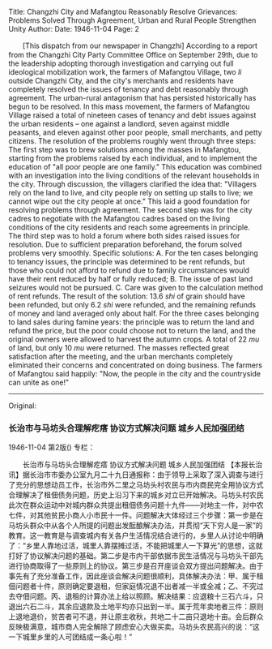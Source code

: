 Title: Changzhi City and Mafangtou Reasonably Resolve Grievances: Problems Solved Through Agreement, Urban and Rural People Strengthen Unity
Author:
Date: 1946-11-04
Page: 2

　　[This dispatch from our newspaper in Changzhi] According to a report from the Changzhi City Party Committee Office on September 29th, due to the leadership adopting thorough investigation and carrying out full ideological mobilization work, the farmers of Mafangtou Village, two *li* outside Changzhi City, and the city's merchants and residents have completely resolved the issues of tenancy and debt reasonably through agreement. The urban-rural antagonism that has persisted historically has begun to be resolved. In this mass movement, the farmers of Mafangtou Village raised a total of nineteen cases of tenancy and debt issues against the urban residents – one against a landlord, seven against middle peasants, and eleven against other poor people, small merchants, and petty citizens. The resolution of the problems roughly went through three steps: The first step was to brew solutions among the masses in Mafangtou, starting from the problems raised by each individual, and to implement the education of "all poor people are one family." This education was combined with an investigation into the living conditions of the relevant households in the city. Through discussion, the villagers clarified the idea that: "Villagers rely on the land to live, and city people rely on setting up stalls to live; we cannot wipe out the city people at once." This laid a good foundation for resolving problems through agreement. The second step was for the city cadres to negotiate with the Mafangtou cadres based on the living conditions of the city residents and reach some agreements in principle. The third step was to hold a forum where both sides raised issues for resolution. Due to sufficient preparation beforehand, the forum solved problems very smoothly. Specific solutions: A. For the ten cases belonging to tenancy issues, the principle was determined to be rent refunds, but those who could not afford to refund due to family circumstances would have their rent reduced by half or fully reduced; B. The issue of past land seizures would not be pursued. C. Care was given to the calculation method of rent refunds. The result of the solution: 13.6 *shi* of grain should have been refunded, but only 6.2 *shi* were refunded, and the remaining refunds of money and land averaged only about half. For the three cases belonging to land sales during famine years: the principle was to return the land and refund the price, but the poor could choose not to return the land, and the original owners were allowed to harvest the autumn crops. A total of 22 *mu* of land, but only 10 *mu* were returned. The masses reflected great satisfaction after the meeting, and the urban merchants completely eliminated their concerns and concentrated on doing business. The farmers of Mafangtou said happily: "Now, the people in the city and the countryside can unite as one!"



<hr /> 

Original: 


### 长治市与马坊头合理解疙瘩  协议方式解决问题  城乡人民加强团结

1946-11-04
第2版()
专栏：

　　长治市与马坊头合理解疙瘩
    协议方式解决问题
    城乡人民加强团结
    【本报长治讯】据长治市市委办公室九月二十九日通报称：由于领导上采取了深入调查与进行了充分的思想动员工作，长治市外二里之马坊头村农民与市内商民完全用协议方式合理解决了租佃债务问题，历史上沿习下来的城乡对立已开始解决。马坊头村农民此次在群众运动中对城内群众共提出租佃债务问题十九件——对地主一件，对中农七件，对其他贫民小商人小市民十一件。问题解决大体经过三个步骤：第一步是在马坊头群众中从各个人所提的问题出发酝酿解决办法，并贯彻“天下穷人是一家”的教育。这一教育是与调查城内有关各户生活情况结合进行的，乡里人从讨论中明确了：“乡里人靠地过活，城里人靠摆摊过活，不能把城里人一下算光”的思想，这就打好了协议解决问题的基础。第二步是市内干部依据市民生活情况与马坊头干部先进行协商取得了一些原则上的协议。第三步是召开座谈会双方提出问题解决。由于事先有了充分准备工作，因此座谈会解决问题很顺利，具体解决办法：甲、属于租佃问题者十件，原则确定要退租，但家庭情况退不出者减一半或全减；乙、不究过去夺佃问题。丙、退租的计算办法上给以照顾。解决结果：应退粮十三石六斗，只退出六石二斗，其余应退款及土地平均亦只出到一半。属于荒年卖地者三件：原则上退地退价，贫苦者可不退，并让原主收秋，共地二十二亩只退地十亩。会后群众反映极满意，城市商人完全解除了顾虑安心大做买卖。马坊头农民高兴的说：“这一下城里乡里的人可团结成一条心啦！”

